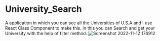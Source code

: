 # University_Search
A application in which you can see all the Universities of U.S.A and I use React Class Component to make this. In this you can Search and get your University with the help of filter method.
![Screenshot 2022-11-12 174912](https://user-images.githubusercontent.com/100489031/201485047-e859cd16-0ec6-4f9e-946f-7119efcced2b.png)

